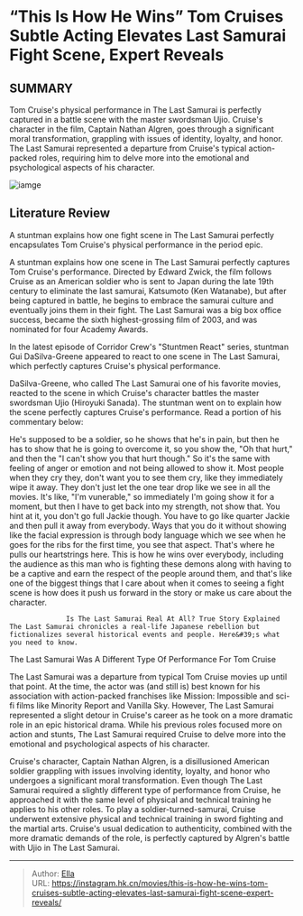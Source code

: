 # “This Is How He Wins” Tom Cruises Subtle Acting Elevates Last Samurai Fight Scene, Expert Reveals


## SUMMARY 



  Tom Cruise&#39;s physical performance in The Last Samurai is perfectly captured in a battle scene with the master swordsman Ujio.   Cruise&#39;s character in the film, Captain Nathan Algren, goes through a significant moral transformation, grappling with issues of identity, loyalty, and honor.   The Last Samurai represented a departure from Cruise&#39;s typical action-packed roles, requiring him to delve more into the emotional and psychological aspects of his character.  

![iamge](https://static1.srcdn.com/wordpress/wp-content/uploads/2023/12/untitled-30.jpg)

## Literature Review

A stuntman explains how one fight scene in The Last Samurai perfectly encapsulates Tom Cruise&#39;s physical performance in the period epic.




A stuntman explains how one scene in The Last Samurai perfectly captures Tom Cruise&#39;s performance. Directed by Edward Zwick, the film follows Cruise as an American soldier who is sent to Japan during the late 19th century to eliminate the last samurai, Katsumoto (Ken Watanabe), but after being captured in battle, he begins to embrace the samurai culture and eventually joins them in their fight. The Last Samurai was a big box office success, became the sixth highest-grossing film of 2003, and was nominated for four Academy Awards.




In the latest episode of Corridor Crew&#39;s &#34;Stuntmen React&#34; series, stuntman Gui DaSilva-Greene appeared to react to one scene in The Last Samurai, which perfectly captures Cruise&#39;s physical performance.


 

DaSilva-Greene, who called The Last Samurai one of his favorite movies, reacted to the scene in which Cruise&#39;s character battles the master swordsman Ujio (Hiroyuki Sanada). The stuntman went on to explain how the scene perfectly captures Cruise&#39;s performance. Read a portion of his commentary below:


He&#39;s supposed to be a soldier, so he shows that he&#39;s in pain, but then he has to show that he is going to overcome it, so you show the, &#34;Oh that hurt,&#34; and then the &#34;I can&#39;t show you that hurt though.&#34; So it&#39;s the same with feeling of anger or emotion and not being allowed to show it. Most people when they cry they, don&#39;t want you to see them cry, like they immediately wipe it away. They don&#39;t just let the one tear drop like we see in all the movies. It&#39;s like, &#34;I&#39;m vunerable,&#34; so immediately I&#39;m going show it for a moment, but then I have to get back into my strength, not show that. You hint at it, you don&#39;t go full Jackie though. You have to go like quarter Jackie and then pull it away from everybody. Ways that you do it without showing like the facial expression is through body language which we see when he goes for the ribs for the first time, you see that aspect.
That&#39;s where he pulls our heartstrings here. This is how he wins over everybody, including the audience as this man who is fighting these demons along with having to be a captive and earn the respect of the people around them, and that&#39;s like one of the biggest things that I care about when it comes to seeing a fight scene is how does it push us forward in the story or make us care about the character.





                  Is The Last Samurai Real At All? True Story Explained   The Last Samurai chronicles a real-life Japanese rebellion but fictionalizes several historical events and people. Here&#39;s what you need to know.   


 The Last Samurai Was A Different Type Of Performance For Tom Cruise 
          

The Last Samurai was a departure from typical Tom Cruise movies up until that point. At the time, the actor was (and still is) best known for his association with action-packed franchises like Mission: Impossible and sci-fi films like Minority Report and Vanilla Sky. However, The Last Samurai represented a slight detour in Cruise&#39;s career as he took on a more dramatic role in an epic historical drama. While his previous roles focused more on action and stunts, The Last Samurai required Cruise to delve more into the emotional and psychological aspects of his character.




Cruise&#39;s character, Captain Nathan Algren, is a disillusioned American soldier grappling with issues involving identity, loyalty, and honor who undergoes a significant moral transformation. Even though The Last Samurai required a slightly different type of performance from Cruise, he approached it with the same level of physical and technical training he applies to his other roles. To play a soldier-turned-samurai, Cruise underwent extensive physical and technical training in sword fighting and the martial arts. Cruise&#39;s usual dedication to authenticity, combined with the more dramatic demands of the role, is perfectly captured by Algren&#39;s battle with Ujio in The Last Samurai.



---

> Author: [Ella](https://instagram.hk.cn/)  
> URL: https://instagram.hk.cn/movies/this-is-how-he-wins-tom-cruises-subtle-acting-elevates-last-samurai-fight-scene-expert-reveals/  


